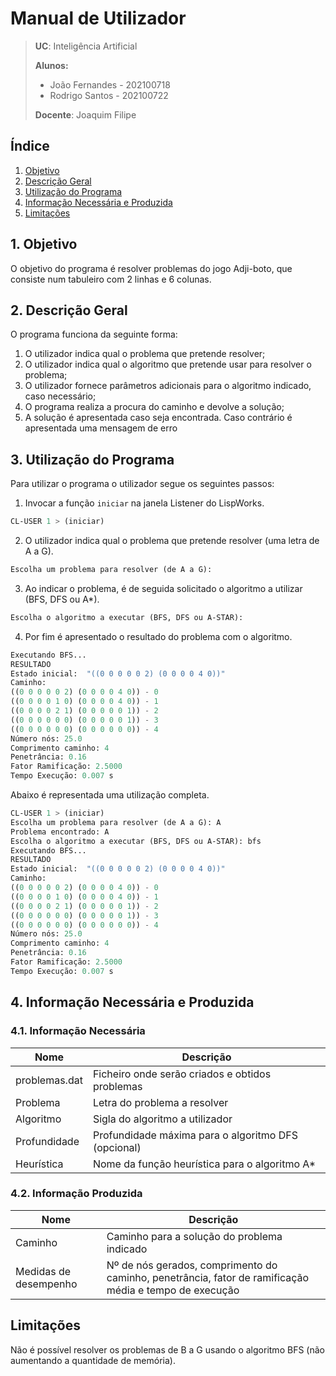 # Manual de Utilizador

> **UC**: Inteligência Artificial
>
> **Alunos:**
>
> - João Fernandes - 202100718
> - Rodrigo Santos - 202100722
>
> **Docente**: Joaquim Filipe

## Índice

1. [Objetivo](#1-objetivo)
2. [Descrição Geral](#2-descrição-geral)
3. [Utilização do Programa](#3-utilização-do-programa)
4. [Informação Necessária e Produzida](#4-informação-necessária-e-produzida)
5. [Limitações](#limitações)

## 1. Objetivo

O objetivo do programa é resolver problemas do jogo Adji-boto, que consiste num tabuleiro com 2 linhas e 6 colunas.

## 2. Descrição Geral

O programa funciona da seguinte forma:

1. O utilizador indica qual o problema que pretende resolver;
2. O utilizador indica qual o algoritmo que pretende usar para resolver o problema;
3. O utilizador fornece parâmetros adicionais para o algoritmo indicado, caso necessário;
4. O programa realiza a procura do caminho e devolve a solução;
5. A solução é apresentada caso seja encontrada. Caso contrário é apresentada uma mensagem de erro

## 3. Utilização do Programa

Para utilizar o programa o utilizador segue os seguintes passos:

1. Invocar a função `iniciar` na janela Listener do LispWorks.

```lisp
CL-USER 1 > (iniciar)
```

2. O utilizador indica qual o problema que pretende resolver (uma letra de A a G).

```lisp
Escolha um problema para resolver (de A a G): 
```

3. Ao indicar o problema, é de seguida solicitado o algoritmo a utilizar (BFS, DFS ou A*).

```lisp
Escolha o algoritmo a executar (BFS, DFS ou A-STAR): 
```

4. Por fim é apresentado o resultado do problema com o algoritmo.

```lisp
Executando BFS...
RESULTADO
Estado inicial:  "((0 0 0 0 0 2) (0 0 0 0 4 0))"
Caminho:
((0 0 0 0 0 2) (0 0 0 0 4 0)) - 0
((0 0 0 0 1 0) (0 0 0 0 4 0)) - 1
((0 0 0 0 2 1) (0 0 0 0 0 1)) - 2
((0 0 0 0 0 0) (0 0 0 0 0 1)) - 3
((0 0 0 0 0 0) (0 0 0 0 0 0)) - 4
Número nós: 25.0 
Comprimento caminho: 4 
Penetrância: 0.16 
Fator Ramificação: 2.5000 
Tempo Execução: 0.007 s 
```

Abaixo é representada uma utilização completa.

```lisp
CL-USER 1 > (iniciar)
Escolha um problema para resolver (de A a G): A
Problema encontrado: A
Escolha o algoritmo a executar (BFS, DFS ou A-STAR): bfs
Executando BFS...
RESULTADO
Estado inicial:  "((0 0 0 0 0 2) (0 0 0 0 4 0))"
Caminho:
((0 0 0 0 0 2) (0 0 0 0 4 0)) - 0
((0 0 0 0 1 0) (0 0 0 0 4 0)) - 1
((0 0 0 0 2 1) (0 0 0 0 0 1)) - 2
((0 0 0 0 0 0) (0 0 0 0 0 1)) - 3
((0 0 0 0 0 0) (0 0 0 0 0 0)) - 4
Número nós: 25.0 
Comprimento caminho: 4 
Penetrância: 0.16 
Fator Ramificação: 2.5000 
Tempo Execução: 0.007 s 
```

## 4. Informação Necessária e Produzida

### 4.1. Informação Necessária

Nome | Descrição
-----|----------
problemas.dat| Ficheiro onde serão criados e obtidos problemas
Problema | Letra do problema a resolver
Algoritmo | Sigla do algoritmo a utilizador
Profundidade| Profundidade máxima para o algoritmo DFS (opcional)
Heurística | Nome da função heurística para o algoritmo A*

### 4.2. Informação Produzida

Nome | Descrição
-----|----------
Caminho | Caminho para a solução do problema indicado
Medidas de desempenho | Nº de nós gerados, comprimento do caminho, penetrância, fator de ramificação média e tempo de execução

## Limitações

Não é possível resolver os problemas de B a G usando o algoritmo BFS (não aumentando a quantidade de memória).
